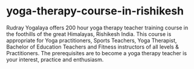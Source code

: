 # yoga-therapy-course-in-rishikesh
 Rudray Yogalaya offers 200 hour yoga therapy teacher training course in the foothills of the great Himalayas, Rishikesh India. This course is appropriate for Yoga practitioners, Sports Teachers, Yoga Therapist, Bachelor of Education Teachers and Fitness instructors of all levels &amp; Practitioners. The prerequisites are to become a yoga therapy teacher is your interest, practice and enthusiasm.
